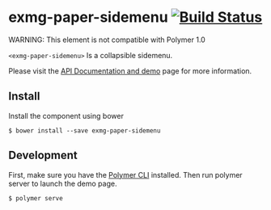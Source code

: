 exmg-paper-sidemenu [![Build Status](https://travis-ci.org/ExmgElements/exmg-paper-sidemenu.svg?branch=master)](https://travis-ci.org/ExmgElements/exmg-paper-sidemenu)
================

WARNING: This element is not compatible with Polymer 1.0

`<exmg-paper-sidemenu>` Is a collapsible sidemenu.

Please visit the [API Documentation and demo](http://ExmgElements.github.io/exmg-paper-sidemenu/) page for more information.

## Install

Install the component using bower

```
$ bower install --save exmg-paper-sidemenu
```

## Development

First, make sure you have the [Polymer CLI](https://www.npmjs.com/package/polymer-cli) installed. Then run polymer server to launch the demo page.

```
$ polymer serve
```
